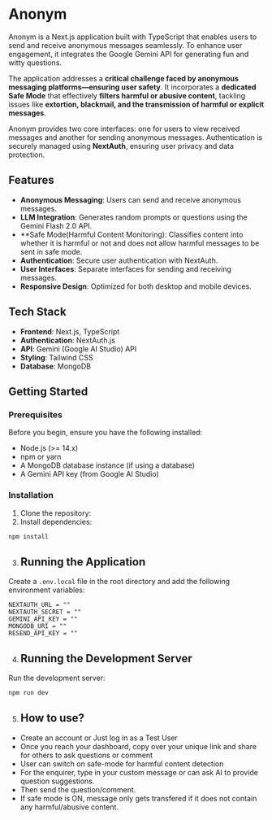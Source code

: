 # Anonym

Anonym is a Next.js application built with TypeScript that enables users to send and receive anonymous messages seamlessly. To enhance user engagement, it integrates the Google Gemini API for generating fun and witty questions. 

The application addresses a **critical challenge faced by anonymous messaging platforms—ensuring user safety**. It incorporates a **dedicated Safe Mode** that effectively **filters harmful or abusive content**, tackling issues like **extortion, blackmail, and the transmission of harmful or explicit messages**.

Anonym provides two core interfaces: one for users to view received messages and another for sending anonymous messages. Authentication is securely managed using **NextAuth**, ensuring user privacy and data protection.

## Features

- **Anonymous Messaging**: Users can send and receive anonymous messages.
- **LLM Integration**: Generates random prompts or questions using the Gemini Flash 2.0 API.
- **Safe Mode(Harmful Content Monitoring): Classifies content into whether it is harmful or not and does not allow harmful messages to be sent in safe mode.
- **Authentication**: Secure user authentication with NextAuth.
- **User Interfaces**: Separate interfaces for sending and receiving messages.
- **Responsive Design**: Optimized for both desktop and mobile devices.

## Tech Stack

- **Frontend**: Next.js, TypeScript
- **Authentication**: NextAuth.js
- **API**: Gemini (Google AI Studio) API
- **Styling**: Tailwind CSS
- **Database**: MongoDB

## Getting Started

### Prerequisites

Before you begin, ensure you have the following installed:

- Node.js (>= 14.x)
- npm or yarn
- A MongoDB database instance (if using a database)
- A Gemini API key (from Google AI Studio)

### Installation

1. Clone the repository:
2. Install dependencies:

```bash
npm install
```
3. ## Running the Application

Create a `.env.local` file in the root directory and add the following environment variables:

```env
NEXTAUTH_URL = ""
NEXTAUTH_SECRET = ""
GEMINI_API_KEY = ""
MONGODB_URI = ""
RESEND_API_KEY = ""
```

4. ## Running the Development Server

Run the development server:

```bash
npm run dev
  ```
5. ## How to use?

<ul>
  <li>Create an account or Just log in as a Test User</li>
  <li>Once you reach your dashboard, copy over your unique link and share for others to ask questions or comment</li>
  <li>User can switch on safe-mode for harmful content detection</li>
  <li>For the enquirer, type in your custom message or can ask AI to provide question suggestions.</li>
  <li>Then send the question/comment.</li>
  <li>If safe mode is ON, message only gets transfered if it does not contain any harmful/abusive content.</li>
</ul>
